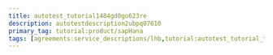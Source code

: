 ```yaml
---
title: autotest_tutorial1484gd0go623re
description: autotestdescription2ubpq07610
primary_tag: tutorial:product/sapHana
tags: [agreements:service_descriptions/lhb,tutorial:autotest_tutorial_tag]
---
```

